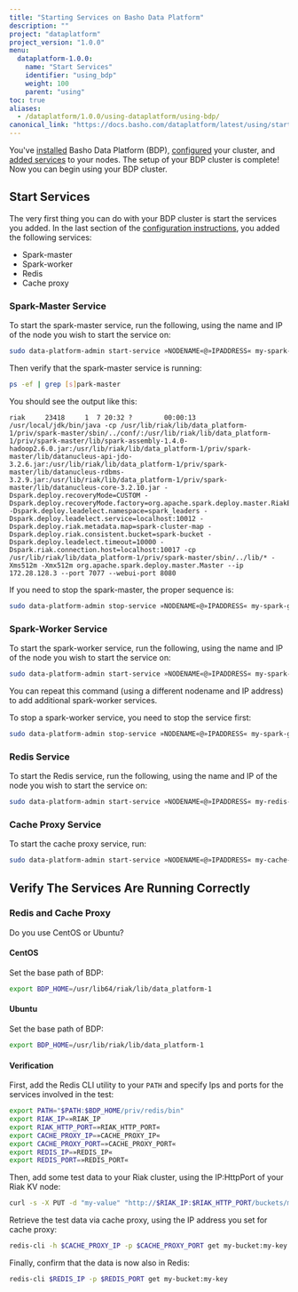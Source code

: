 ```yaml
---
title: "Starting Services on Basho Data Platform"
description: ""
project: "dataplatform"
project_version: "1.0.0"
menu:
  dataplatform-1.0.0:
    name: "Start Services"
    identifier: "using_bdp"
    weight: 100
    parent: "using"
toc: true
aliases:
  - /dataplatform/1.0.0/using-dataplatform/using-bdp/
canonical_link: "https://docs.basho.com/dataplatform/latest/using/start-services/"
---
```


[bdp configure]: /dataplatform/1.0.0/configuring/setup-a-cluster/
[bdp configure add services]: /dataplatform/1.0.0/configuring/setup-a-cluster/#add-services
[bdp install]: /dataplatform/1.0.0/installing/
[bdp reference]: /dataplatform/1.0.0/learn/service-manager/


You've [installed][bdp install] Basho Data Platform (BDP), [configured][bdp configure] your cluster, and [added services][bdp configure add services] to your nodes. The setup of your BDP cluster is complete! Now you can begin using your BDP cluster. 

## Start Services

The very first thing you can do with your BDP cluster is start the services you added. In the last section of the [configuration instructions][bdp configure add services], you added the following services:

* Spark-master
* Spark-worker
* Redis
* Cache proxy

### Spark-Master Service

To start the spark-master service, run the following, using the name and IP of the node you wish to start the service on:

```bash
sudo data-platform-admin start-service »NODENAME«@»IPADDRESS« my-spark-group my-spark-master
```

Then verify that the spark-master service is running:

```bash
ps -ef | grep [s]park-master
```

You should see the output like this:

```
riak     23418     1  7 20:32 ?        00:00:13 /usr/local/jdk/bin/java -cp /usr/lib/riak/lib/data_platform-1/priv/spark-master/sbin/../conf/:/usr/lib/riak/lib/data_platform-1/priv/spark-master/lib/spark-assembly-1.4.0-hadoop2.6.0.jar:/usr/lib/riak/lib/data_platform-1/priv/spark-master/lib/datanucleus-api-jdo-3.2.6.jar:/usr/lib/riak/lib/data_platform-1/priv/spark-master/lib/datanucleus-rdbms-3.2.9.jar:/usr/lib/riak/lib/data_platform-1/priv/spark-master/lib/datanucleus-core-3.2.10.jar -Dspark.deploy.recoveryMode=CUSTOM -Dspark.deploy.recoveryMode.factory=org.apache.spark.deploy.master.RiakEnsembleRecoveryModeFactory -Dspark.deploy.leadelect.namespace=spark_leaders -Dspark.deploy.leadelect.service=localhost:10012 -Dspark.deploy.riak.metadata.map=spark-cluster-map -Dspark.deploy.riak.consistent.bucket=spark-bucket -Dspark.deploy.leadelect.timeout=10000 -Dspark.riak.connection.host=localhost:10017 -cp /usr/lib/riak/lib/data_platform-1/priv/spark-master/sbin/../lib/* -Xms512m -Xmx512m org.apache.spark.deploy.master.Master --ip 172.28.128.3 --port 7077 --webui-port 8080
```

If you need to stop the spark-master, the proper sequence is:

```bash
sudo data-platform-admin stop-service »NODENAME«@»IPADDRESS« my-spark-group my-spark-master
```

### Spark-Worker Service

To start the spark-worker service, run the following, using the name and IP of the node you wish to start the service on:

```bash
sudo data-platform-admin start-service »NODENAME«@»IPADDRESS« my-spark-group my-spark-worker
```
You can repeat this command (using a different nodename and IP address) to add additional spark-worker services.

To stop a spark-worker service, you need to stop the service first:

```bash
sudo data-platform-admin stop-service »NODENAME«@»IPADDRESS« my-spark-group my-spark-worker
```

### Redis Service

To start the Redis service, run the following, using the name and IP of the node you wish to start the service on:

```bash
sudo data-platform-admin start-service »NODENAME«@»IPADDRESS« my-redis-group my-redis
```

### Cache Proxy Service

To start the cache proxy service, run: 

```bash
sudo data-platform-admin start-service »NODENAME«@»IPADDRESS« my-cache-proxy-group my-cache-proxy
```

## Verify The Services Are Running Correctly

### Redis and Cache Proxy

Do you use CentOS or Ubuntu?

#### CentOS

Set the base path of BDP:

```bash
export BDP_HOME=/usr/lib64/riak/lib/data_platform-1
```

#### Ubuntu

Set the base path of BDP:

```bash
export BDP_HOME=/usr/lib/riak/lib/data_platform-1
```

#### Verification

First, add the Redis CLI utility to your `PATH` and specify Ips and ports for the services involved in the test:

```bash
export PATH="$PATH:$BDP_HOME/priv/redis/bin"
export RIAK_IP=»RIAK_IP
export RIAK_HTTP_PORT=»RIAK_HTTP_PORT«
export CACHE_PROXY_IP=»CACHE_PROXY_IP«
export CACHE_PROXY_PORT=»CACHE_PROXY_PORT«
export REDIS_IP=»REDIS_IP«
export REDIS_PORT=»REDIS_PORT«
```

Then, add some test data to your Riak cluster, using the IP:HttpPort of your Riak KV node:

```bash
curl -s -X PUT -d "my-value" "http://$RIAK_IP:$RIAK_HTTP_PORT/buckets/my-bucket/keys/my-key"
```

Retrieve the test data via cache proxy, using the IP address you set for cache proxy:

```bash
redis-cli -h $CACHE_PROXY_IP -p $CACHE_PROXY_PORT get my-bucket:my-key
```

Finally, confirm that the data is now also in Redis:

```bash
redis-cli $REDIS_IP -p $REDIS_PORT get my-bucket:my-key
```
